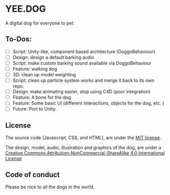 # YEE.DOG

A digital dog for everyone to pet. 

## To-Dos:

- [ ] Script: Unity-like, component based architecture (DoggoBehaviour)
- [ ] Design: design a default barking audio
- [ ] Script: make custom barking sound available via DoggoBehaviour
- [ ] Feature: walking dog
- [ ] 3D: clean up model weighting
- [ ] Script: clean up particle system works and merge it back to its own repo. 
- [ ] Design: make animating easier, stop using C4D (poor integration)
- [ ] Feature: A bone for the dog
- [ ] Feature: Some basic UI (different interactions, objects for the dog, etc. )
- [ ] Future: Port to Unity.

## License

The source code (Javascript, CSS, and HTML), are under the [MIT license](https://choosealicense.com/licenses/mit/). 

The design, model, audio, illustration and graphics of the dog, are under a <a rel="license" href="http://creativecommons.org/licenses/by-nc-sa/4.0/">Creative Commons Attribution-NonCommercial-ShareAlike 4.0 International License</a>

## Code of conduct

Please be nice to all the dogs in the world. 
